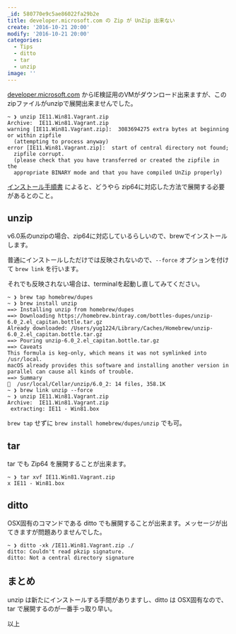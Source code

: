 ```yaml
---
_id: 580770e9c5ae86022fa29b2e
title: developer.microsoft.com の Zip が UnZip 出来ない
create: '2016-10-21 20:00'
modify: '2016-10-21 20:00'
categories:
  - Tips
  - ditto
  - tar
  - unzip
image: ''
---
```


[developer.microsoft.com](https://developer.microsoft.com/en-us/microsoft-edge/tools/vms/) からIE検証用のVMがダウンロード出来ますが、このzipファイルがunzipで展開出来ませんでした。

```
~ ❯ unzip IE11.Win81.Vagrant.zip
Archive:  IE11.Win81.Vagrant.zip
warning [IE11.Win81.Vagrant.zip]:  3083694275 extra bytes at beginning or within zipfile
  (attempting to process anyway)
error [IE11.Win81.Vagrant.zip]:  start of central directory not found;
  zipfile corrupt.
  (please check that you have transferred or created the zipfile in the
  appropriate BINARY mode and that you have compiled UnZip properly)
```

[インストール手順書](https://az792536.vo.msecnd.net/vms/release_notes_license_terms_8_1_15.pdf) によると、どうやら zip64に対応した方法で展開する必要があるとのこと。

<!-- more -->

## unzip

v6.0系のunzipの場合、zip64に対応しているらしいので、brewでインストールします。

普通にインストールしただけでは反映されないので、`--force` オプションを付けて `brew link` を行います。

それでも反映されない場合は、terminalを起動し直してみてください。

```
~ ❯ brew tap homebrew/dupes
~ ❯ brew install unzip
==> Installing unzip from homebrew/dupes
==> Downloading https://homebrew.bintray.com/bottles-dupes/unzip-6.0_2.el_capitan.bottle.tar.gz
Already downloaded: /Users/yug1224/Library/Caches/Homebrew/unzip-6.0_2.el_capitan.bottle.tar.gz
==> Pouring unzip-6.0_2.el_capitan.bottle.tar.gz
==> Caveats
This formula is keg-only, which means it was not symlinked into /usr/local.
macOS already provides this software and installing another version in
parallel can cause all kinds of trouble.
==> Summary
🍺  /usr/local/Cellar/unzip/6.0_2: 14 files, 358.1K
~ ❯ brew link unzip --force
~ ❯ unzip IE11.Win81.Vagrant.zip
Archive:  IE11.Win81.Vagrant.zip
 extracting: IE11 - Win81.box
```

`brew tap` せずに `brew install homebrew/dupes/unzip` でも可。


## tar

tar でも Zip64 を展開することが出来ます。

```
~ ❯ tar xvf IE11.Win81.Vagrant.zip
x IE11 - Win81.box
```


## ditto

OSX固有のコマンドである ditto でも展開することが出来ます。メッセージが出てきますが問題ありませんでした。

```
~ ❯ ditto -xk /IE11.Win81.Vagrant.zip ./
ditto: Couldn't read pkzip signature.
ditto: Not a central directory signature
```


## まとめ

unzip は新たにインストールする手間がありますし、ditto は OSX固有なので、 tar で展開するのが一番手っ取り早い。

以上
